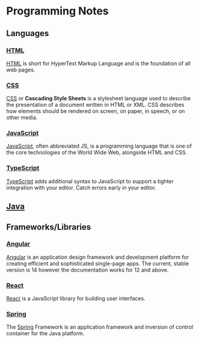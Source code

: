 # Programming Notes

## Languages

### [HTML](HTML/README.md)

[HTML](https://developer.mozilla.org/en-US/docs/Web/HTML) is short for HyperText Markup Language and is the foundation of all web pages.

### [CSS](CSS/README.md)

[CSS](https://developer.mozilla.org/en-US/docs/Web/CSS) or **Cascading Style Sheets** is a stylesheet language used to describe the presentation of a document written in HTML or XML. CSS describes how elements should be rendered on screen, on paper, in speech, or on other media.

###  [JavaScript](JavaScript/README.md) 

[JavaScript](www.javascript.com), often abbreviated JS, is a programming language that is one of the core technologies of the World Wide Web, alongside HTML and CSS. 

### [TypeScript](TypeScript/README.md)

[TypeScript]([https://www.typescriptlang.org/) adds additional syntax to JavaScript to support a tighter integration with your editor. Catch errors early in your editor.

## [Java](Java/README.md)

## Frameworks/Libraries

###  [Angular](Angular/README.md) 

[Angular](https://angular.io/) is an application design framework and development platform for creating efficient and sophisticated single-page apps. The current, stable version is 14 however the documentation works for 12 and above.

### [React](React/README.md)

[React](https://react.dev) is a JavaScript library for building user interfaces. 

###  [Spring](Spring/README.md) 

The [Spring](https://spring.io/) Framework is an application framework and inversion of control container for the Java platform.

